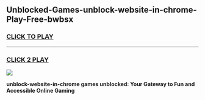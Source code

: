 
## Unblocked-Games-unblock-website-in-chrome-Play-Free-bwbsx
<h3>
<a href="https://premium76.site?title=unblock-website-in-chrome&ref=18A1">CLICK TO PLAY</a></h3>
<hr>

<h3>
<a href="https://premium76.site?title=unblock-website-in-chrome&ref=18A1">CLICK 2 PLAY</a>
  
</h3>

<a href="https://premium76.site?title=unblock-website-in-chrome&ref=18A1"><img src="https://clearcache.store/games.png"></a>


**unblock-website-in-chrome games unblocked: Your Gateway to Fun and Accessible Online Gaming**
